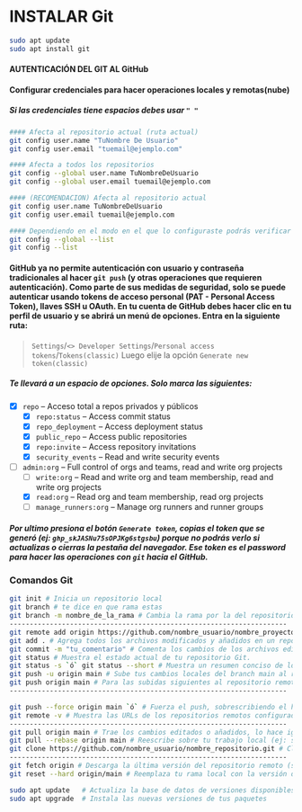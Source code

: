 # INSTALAR Git
```bash
sudo apt update
sudo apt install git
```
#### AUTENTICACIÓN DEL GIT AL GitHub
#### Configurar credenciales para hacer operaciones locales y remotas(nube)
##### Si las credenciales tiene espacios debes usar `" "`
```bash
#### Afecta al repositorio actual (ruta actual)
git config user.name "TuNombre De Usuario"
git config user.email "tuemail@ejemplo.com"

#### Afecta a todos los repositorios
git config --global user.name TuNombreDeUsuario
git config --global user.email tuemail@ejemplo.com

#### (RECOMENDACION) Afecta al repositorio actual
git config user.name TuNombreDeUsuario
git config user.email tuemail@ejemplo.com

#### Dependiendo en el modo en el que lo configuraste podrás verificar las credenciales
git config --global --list
git config --list
```
#### GitHub ya no permite autenticación con usuario y contraseña tradicionales al hacer `git push` (y otras operaciones que requieren autenticación). Como parte de sus medidas de seguridad, solo se puede autenticar usando tokens de acceso personal (PAT - Personal Access Token), llaves SSH u OAuth. En tu cuenta de GitHub debes hacer clic en tu perfil de usuario y se abrirá un menú de opciones. Entra en la siguiente ruta:
>`Settings`/`<> Developer Settings`/`Personal access tokens`/`Tokens(classic)`  Luego elije la opción `Generate new token(classic)`
##### Te llevará a un espacio de opciones. Solo marca las siguientes:
- [x] `repo` – Acceso total a repos privados y públicos
    - [x] `repo:status` – Access commit status
    - [x] `repo_deployment` – Access deployment status
    - [x] `public_repo` – Access public repositories
    - [x] `repo:invite` – Access repository invitations
    - [x] `security_events` – Read and write security events
- [ ] `admin:org` – Full control of orgs and teams, read and write org projects
    - [ ] `write:org` – Read and write org and team membership, read and write org projects
    - [x] `read:org` – Read org and team membership, read org projects
    - [ ] `manage_runners:org` – Manage org runners and runner groups
##### Por ultimo presiona el botón `Generate token`, copias el token que se generó (ej: `ghp_skJASNu75sOPJKg6stgsbu`) porque no podrás verlo si actualizas o cierras la pestaña del navegador. Ese token es el password para hacer las operaciones con `git` hacia el GitHub.
### Comandos Git
```bash
git init # Inicia un repositorio local
git branch # te dice en que rama estas
git branch -m nombre_de_la_rama # Cambia la rama por la del repositorio remoto o dejalo por default. Default (main, master).
---------------------------------------------------------------------
git remote add origin https://github.com/nombre_usuario/nombre_proyecto.git # Conectar repositorio remoto con el local
git add . # Agrega todos los archivos modificados y añadidos en un repositorio local (área de staging), preparándolos para el próximo commit.
git commit -m "tu_comentario" # Comenta los cambios de los archivos editados y añadidos.
git status # Muestra el estado actual de tu repositorio Git.
git status -s `ó` git status --short # Muestra un resumen conciso de los cambios, usando códigos de una o dos letras para indicar el estado de cada archivo (ej: ?? para no rastreado,  M para modificado, A  para agregado).
git push -u origin main # Sube tus cambios locales del branch main al repositorio remoto. Cambiar nombre de rama si quieres crear uno nuevo en GitHub y subir cambios 
git push origin main # Para las subidas siguientes al repositorio remoto, una vez que ya estableciste la conexión inicial con git push `-u origin main`
---------------------------------------------------------------------

git push --force origin main `ó` # Fuerza el push, sobrescribiendo el historial y archivos remotos. Puede borrar cambios de otros si no se tiene cuidado.
git remote -v # Muestra las URLs de los repositorios remotos configurados. Útil para verificar a dónde se están enviando o desde dónde se están trayendo los cambios.
---------------------------------------------------------------------
git pull origin main # Trae los cambios editados o añadidos, lo hace igual con nuevos archivos añadidos
git pull --rebase origin main # Reescribe sobre tu trabajo local (ej: si en el remoto se borran carpetas/ archivos o codigo, en tu local también lo hará).
git clone https://github.com/nombre_usuario/nombre_repositorio.git # Clonar un repositorio desde GitHub (en repos privados primero tienes que tener acceso, puedes clonar si es repositorio propio)
---------------------------------------------------------------------
git fetch origin # Descarga la última versión del repositorio remoto (sin tocar tus archivos aún).
git reset --hard origin/main # Reemplaza tu rama local con la versión del remoto. Tu trabajo local se borra y se reemplaza completamente con lo que hay en el remoto.

sudo apt update   # Actualiza la base de datos de versiones disponibles
sudo apt upgrade  # Instala las nuevas versiones de tus paquetes

```
